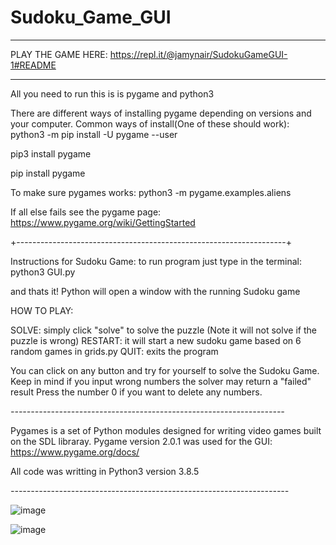 # Sudoku_Game_GUI

***
PLAY THE GAME HERE:
https://repl.it/@jamynair/SudokuGameGUI-1#README
***


All you need to run this is is pygame and python3

There are different ways of installing pygame depending on versions and your computer. 
Common ways of install(One of these should work):
python3 -m pip install -U pygame --user

pip3 install pygame

pip install pygame

To make sure pygames works:
python3 -m pygame.examples.aliens

If all else fails see the pygame page:
https://www.pygame.org/wiki/GettingStarted


+-------------------------------------------------------------------+

Instructions for Sudoku Game:
to run program just type in the terminal:
python3 GUI.py

and thats it! Python will open a window with the running Sudoku game

HOW TO PLAY:

SOLVE: simply click "solve" to solve the puzzle (Note it will not solve if the puzzle is wrong)
RESTART: it will start a new sudoku game based on 6 random games in grids.py
QUIT: exits the program

You can click on any button and try for yourself to solve the Sudoku Game.
Keep in mind if you input wrong numbers the solver may return a "failed" result
Press the number 0 if you want to delete any numbers. 



*--------------------------------------------------------------------*

Pygames is a set of Python modules designed for writing video games built on the SDL libraray.
Pygame version 2.0.1 was used for the GUI: https://www.pygame.org/docs/

All code was writting in Python3 version 3.8.5 

*---------------------------------------------------------------------*





![image](https://user-images.githubusercontent.com/61338213/110221806-16025800-7e83-11eb-83ad-9ca50fc88a16.png)

![image](https://user-images.githubusercontent.com/61338213/110221858-61b50180-7e83-11eb-89ee-79a4f994322f.png)

